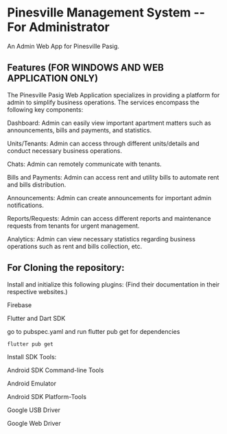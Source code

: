 # Pinesville Management System -- For Administrator

An Admin Web App for Pinesville Pasig. 

## Features (FOR WINDOWS AND WEB APPLICATION ONLY)

The Pinesville Pasig Web Application specializes in providing a platform for admin to simplify business operations. The services encompass the following key components:

Dashboard: Admin can easily view important apartment matters such as announcements, bills and payments, and statistics.

Units/Tenants: Admin can access through different units/details and conduct necessary business operations.

Chats: Admin can remotely communicate with tenants.

Bills and Payments: Admin can access rent and utility bills to automate rent and bills distribution.

Announcements: Admin can create announcements for important admin notifications.

Reports/Requests: Admin can access different reports and maintenance requests from tenants for urgent management.

Analytics: Admin can view necessary statistics regarding business operations such as rent and bills collection, etc.

## For Cloning the repository:
Install and initialize this following plugins:
(Find their documentation in their respective websites.)

Firebase

Flutter and Dart SDK

go to pubspec.yaml and run flutter pub get for dependencies

```flutter pub get```

Install SDK Tools:

Android SDK Command-line Tools

Android Emulator

Android SDK Platform-Tools

Google USB Driver

Google Web Driver
